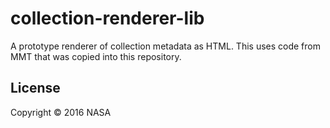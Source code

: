 # collection-renderer-lib

A prototype renderer of collection metadata as HTML. This uses code from MMT that was copied into this repository.

## License

Copyright © 2016 NASA

